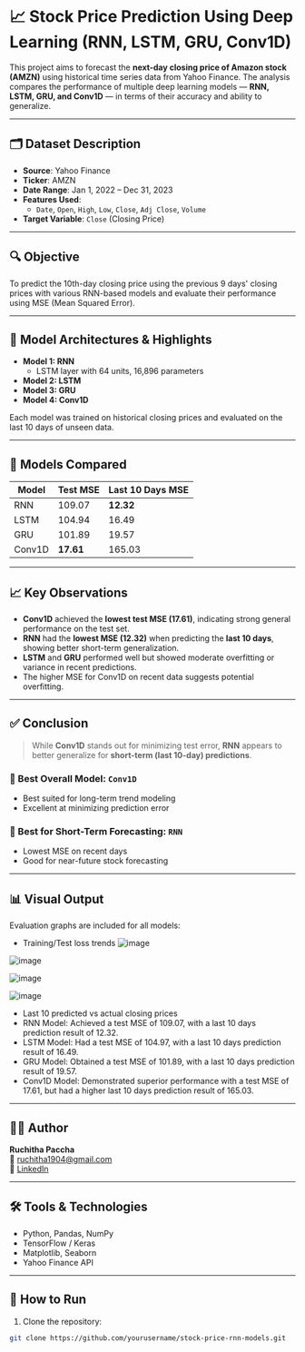  # 📈 Stock Price Prediction Using Deep Learning (RNN, LSTM, GRU, Conv1D)

This project aims to forecast the **next-day closing price of Amazon stock (AMZN)** using historical time series data from Yahoo Finance. The analysis compares the performance of multiple deep learning models — **RNN, LSTM, GRU, and Conv1D** — in terms of their accuracy and ability to generalize.

---

## 🗂️ Dataset Description

- **Source**: Yahoo Finance
- **Ticker**: AMZN
- **Date Range**: Jan 1, 2022 – Dec 31, 2023
- **Features Used**:  
  - `Date`, `Open`, `High`, `Low`, `Close`, `Adj Close`, `Volume`
- **Target Variable**: `Close` (Closing Price)

---

## 🔍 Objective

To predict the 10th-day closing price using the previous 9 days' closing prices with various RNN-based models and evaluate their performance using MSE (Mean Squared Error).

---
## 🧠 Model Architectures & Highlights

- **Model 1: RNN**
  - LSTM layer with 64 units, 16,896 parameters
- **Model 2: LSTM**
- **Model 3: GRU**
- **Model 4: Conv1D**

Each model was trained on historical closing prices and evaluated on the last 10 days of unseen data.

---
## 🧠 Models Compared

| Model    | Test MSE | Last 10 Days MSE |
|----------|----------|------------------|
| RNN      | 109.07   | **12.32**        |
| LSTM     | 104.94   | 16.49            |
| GRU      | 101.89   | 19.57            |
| Conv1D   | **17.61**| 165.03           |

---

## 📈 Key Observations

- **Conv1D** achieved the **lowest test MSE (17.61)**, indicating strong general performance on the test set.
- **RNN** had the **lowest MSE (12.32)** when predicting the **last 10 days**, showing better short-term generalization.
- **LSTM** and **GRU** performed well but showed moderate overfitting or variance in recent predictions.
- The higher MSE for Conv1D on recent data suggests potential overfitting.

---

## ✅ Conclusion

> While **Conv1D** stands out for minimizing test error, **RNN** appears to better generalize for **short-term (last 10-day) predictions**.

### 📌 Best Overall Model: `Conv1D`  
- Best suited for long-term trend modeling  
- Excellent at minimizing prediction error

### 📌 Best for Short-Term Forecasting: `RNN`  
- Lowest MSE on recent days  
- Good for near-future stock forecasting

---

## 📊 Visual Output

Evaluation graphs are included for all models:
- Training/Test loss trends
  ![image](https://github.com/user-attachments/assets/7190a471-c713-4167-a13f-f21bf623f540)
  
 ![image](https://github.com/user-attachments/assets/ba381a61-5c72-4e38-bb59-6d3be5ffc95a)

 ![image](https://github.com/user-attachments/assets/4ab3cd2c-d31e-4af1-a1cb-e7c6f98ad7dc)

 ![image](https://github.com/user-attachments/assets/dadb041c-1ad3-4beb-ad13-0eef814d3a55)

- Last 10 predicted vs actual closing prices
- RNN Model: Achieved a test MSE of 109.07, with a last 10 days prediction result of 12.32.
- LSTM Model: Had a test MSE of 104.97, with a last 10 days prediction result of 16.49.
- GRU Model: Obtained a test MSE of 101.89, with a last 10 days prediction result of 19.57.
- Conv1D Model: Demonstrated superior performance with a test MSE of 17.61, but had a higher last 10 days prediction result of 165.03.

---

## 👩‍💻 Author

**Ruchitha Paccha**  
📧 ruchitha1904@gmail.com  
🔗 [LinkedIn](https://www.linkedin.com/in/ruchitha-chowdary-paccha/)

---

## 🛠️ Tools & Technologies

- Python, Pandas, NumPy
- TensorFlow / Keras
- Matplotlib, Seaborn
- Yahoo Finance API

---

## 📎 How to Run

1. Clone the repository:
```bash
git clone https://github.com/yourusername/stock-price-rnn-models.git

            

